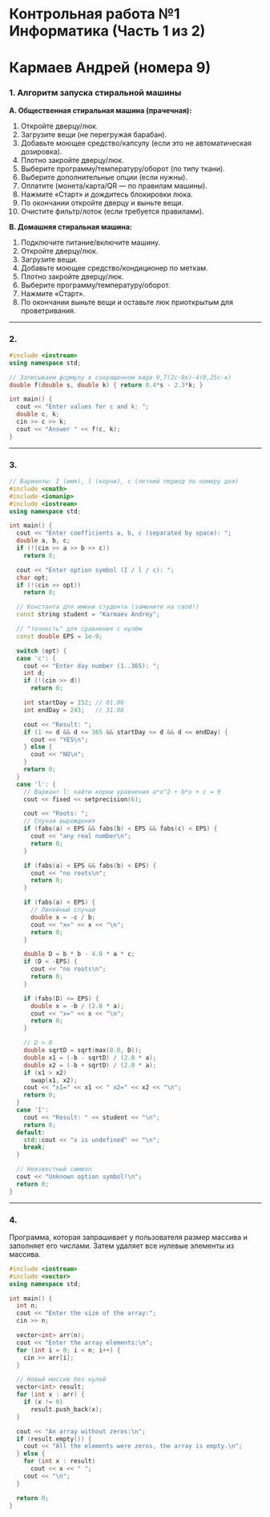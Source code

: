 # Контрольная работа №1 Информатика (Часть 1 из 2)
# Кармаев Андрей (номера 9)


### 1. Алгоритм запуска стиральной машины

**A. Общественная стиральная машина (прачечная):**
1. Откройте дверцу/люк.
2. Загрузите вещи (не перегружая барабан).
3. Добавьте моющее средство/капсулу (если это не автоматическая дозировка).
4. Плотно закройте дверцу/люк.
5. Выберите программу/температуру/оборот (по типу ткани).
6. Выберите дополнительные опции (если нужны).
7. Оплатите (монета/карта/QR — по правилам машины).
8. Нажмите «Старт» и дождитесь блокировки люка.
9. По окончании откройте дверцу и выньте вещи.
10. Очистите фильтр/лоток (если требуется правилами).

**B. Домашняя стиральная машина:**
1. Подключите питание/включите машину.
2. Откройте дверцу/люк.
3. Загрузите вещи.
4. Добавьте моющее средство/кондиционер по меткам.
5. Плотно закройте дверцу/люк.
6. Выберите программу/температуру/оборот.
7. Нажмите «Старт».
8. По окончании выньте вещи и оставьте люк приоткрытым для проветривания.

---

### 2.

```c++
#include <iostream>
using namespace std;

// Записываем формулу в сокращенном виде 0,7(2с-9к)-4(0,25с-к)
double f(double s, double k) { return 0.4*s - 2.3*k; }

int main() {
  cout << "Enter values for с and k: ";
  double с, k;
  cin >> с >> k;
  cout << "Answer " << f(с, k);
}
```
---

### 3.

```c++
// Варианты: I (имя), l (корни), c (летний период по номеру дня)
#include <cmath>
#include <iomanip>
#include <iostream>
using namespace std;

int main() {
  cout << "Enter coefficients a, b, c (separated by space): ";
  double a, b, c;
  if (!(cin >> a >> b >> c))
    return 0;

  cout << "Enter option symbol (I / l / c): ";
  char opt;
  if (!(cin >> opt))
    return 0;

  // Константа для имени студента (замените на своё!)
  const string student = "Karmaev Andrey";

  // "точность" для сравнения с нулём
  const double EPS = 1e-9;

  switch (opt) {
  case 'c': {
    cout << "Enter day number (1..365): ";
    int d;
    if (!(cin >> d))
      return 0;

    int startDay = 152; // 01.06
    int endDay = 243;   // 31.08

    cout << "Result: ";
    if (1 <= d && d <= 365 && startDay <= d && d <= endDay) {
      cout << "YES\n";
    } else {
      cout << "NO\n";
    }
    return 0;
  }
  case 'l': {
    // Вариант l: найти корни уравнения a*x^2 + b*x + c = 0
    cout << fixed << setprecision(6);

    cout << "Roots: ";
    // Случаи вырождения
    if (fabs(a) < EPS && fabs(b) < EPS && fabs(c) < EPS) {
      cout << "any real number\n";
      return 0;
    }

    if (fabs(a) < EPS && fabs(b) < EPS) {
      cout << "no roots\n";
      return 0;
    }

    if (fabs(a) < EPS) {
      // Линейный случай
      double x = -c / b;
      cout << "x=" << x << "\n";
      return 0;
    }

    double D = b * b - 4.0 * a * c;
    if (D < -EPS) {
      cout << "no roots\n";
      return 0;
    }

    if (fabs(D) <= EPS) {
      double x = -b / (2.0 * a);
      cout << "x=" << x << "\n";
      return 0;
    }

    // D > 0
    double sqrtD = sqrt(max(0.0, D));
    double x1 = (-b - sqrtD) / (2.0 * a);
    double x2 = (-b + sqrtD) / (2.0 * a);
    if (x1 > x2)
      swap(x1, x2);
    cout << "x1=" << x1 << " x2=" << x2 << "\n";
    return 0;
  }
  case 'I':
    cout << "Result: " << student << "\n";
    return 0;
  default:
    std::cout << "x is undefined" << "\n";
    break;
  }

  // Неизвестный символ
  cout << "Unknown option symbol!\n";
  return 0;
}
```
---
### 4.
Программа, которая запрашивает у пользователя размер массива и заполняет его числами. Затем удаляет все нулевые элементы из массива.

```c++
#include <iostream>
#include <vector>
using namespace std;

int main() {
  int n;
  cout << "Enter the size of the array:";
  cin >> n;

  vector<int> arr(n);
  cout << "Enter the array elements:\n";
  for (int i = 0; i < n; i++) {
    cin >> arr[i];
  }

  // Новый массив без нулей
  vector<int> result;
  for (int x : arr) {
    if (x != 0)
      result.push_back(x);
  }

  cout << "An array without zeros:\n";
  if (result.empty()) {
    cout << "All the elements were zeros, the array is empty.\n";
  } else {
    for (int x : result)
      cout << x << " ";
    cout << "\n";
  }

  return 0;
}
```
